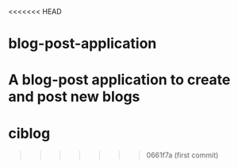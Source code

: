 <<<<<<< HEAD
# blog-post-application
A blog-post application to create and post new blogs
=======
# ciblog
>>>>>>> 0661f7a (first commit)
